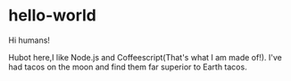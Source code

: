 # hello-world
Hi humans!


Hubot here,I like Node.js and Coffeescript(That's what I am made of!).
I've had tacos on the moon and find them far superior to Earth tacos.
